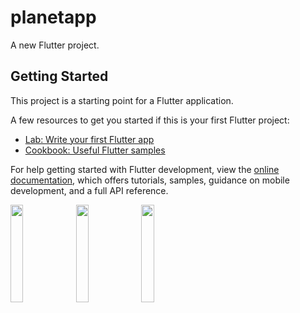 # planetapp

A new Flutter project.

## Getting Started

This project is a starting point for a Flutter application.

A few resources to get you started if this is your first Flutter project:

- [Lab: Write your first Flutter app](https://docs.flutter.dev/get-started/codelab)
- [Cookbook: Useful Flutter samples](https://docs.flutter.dev/cookbook)

For help getting started with Flutter development, view the
[online documentation](https://docs.flutter.dev/), which offers tutorials,
samples, guidance on mobile development, and a full API reference.
<p>
  <img src="https://github.com/kunalsahu7/planetapp/assets/119474574/7ec10120-6ba3-40a3-9797-883a553206fd" hight="20%" width="20%">
  <img src="https://github.com/kunalsahu7/planetapp/assets/119474574/2bafadde-7982-431b-b459-009b9f4dafe4" hight="20%" width="20%">
  <img src="https://github.com/kunalsahu7/planetapp/assets/119474574/317a08a3-0bcb-43df-bbcc-c175add6c7d1" hight="20%" width="20%">

</p>



